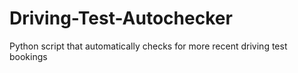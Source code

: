 # Driving-Test-Autochecker
Python script that automatically checks for more recent driving test bookings 
